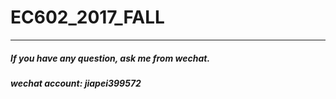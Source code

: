 # EC602_2017_FALL
---
##### If you have any question, ask me from wechat.
##### wechat account: jiapei399572
